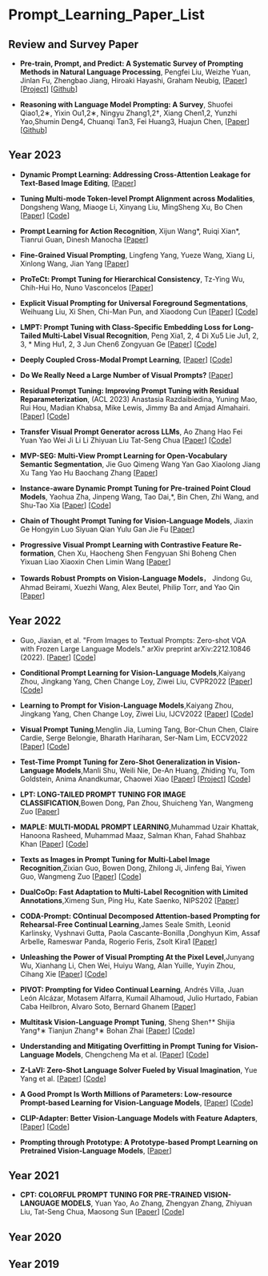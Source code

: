 # Prompt_Learning_Paper_List 



## Review and Survey Paper 
* **Pre-train, Prompt, and Predict: A Systematic Survey of Prompting Methods in Natural Language Processing**, Pengfei Liu, Weizhe Yuan, Jinlan Fu, Zhengbao Jiang, Hiroaki Hayashi, Graham Neubig, 
[[Paper](https://arxiv.org/abs/2107.13586)]
[[Project](http://pretrain.nlpedia.ai/)]
[[Github](https://github.com/pfliu-nlp/NLPedia-Pretrain)]

* **Reasoning with Language Model Prompting: A Survey**, Shuofei Qiao1,2∗, Yixin Ou1,2∗, Ningyu Zhang1,2†, Xiang Chen1,2, Yunzhi Yao,Shumin Deng4, Chuanqi Tan3, Fei Huang3, Huajun Chen, 
[[Paper](https://arxiv.org/pdf/2212.09597.pdf)]
[[Github](https://github.com/zjunlp/Prompt4ReasoningPapers)]


## Year 2023 


* **Dynamic Prompt Learning: Addressing Cross-Attention Leakage for Text-Based Image Editing**, [[Paper](https://arxiv.org/pdf/2309.15664.pdf)]

* **Tuning Multi-mode Token-level Prompt Alignment across Modalities**, Dongsheng Wang, Miaoge Li, Xinyang Liu, MingSheng Xu, Bo Chen 
[[Paper](https://arxiv.org/pdf/2309.13847.pdf)]
[[Code](https://github.com/wds2014/ALIGN)]

* **Prompt Learning for Action Recognition**, Xijun Wang*, Ruiqi Xian*, Tianrui Guan, Dinesh Manocha
[[Paper](https://arxiv.org/pdf/2305.12437.pdf)]  

* **Fine-Grained Visual Prompting**, Lingfeng Yang, Yueze Wang, Xiang Li, Xinlong Wang, Jian Yang
[[Paper](https://arxiv.org/pdf/2306.04356.pdf)] 

* **ProTeCt: Prompt Tuning for Hierarchical Consistency**, Tz-Ying Wu, Chih-Hui Ho, Nuno Vasconcelos 
[[Paper](https://arxiv.org/abs/2306.02240)]

* **Explicit Visual Prompting for Universal Foreground Segmentations**, Weihuang Liu, Xi Shen, Chi-Man Pun, and Xiaodong Cun 
[[Paper](https://arxiv.org/pdf/2305.18476.pdf)] 
[[Code](https://github.com/NiFangBaAGe/Explicit-Visual-Prompt)] 

* **LMPT: Prompt Tuning with Class-Specific Embedding Loss for Long-Tailed Multi-Label Visual Recognition**, Peng Xia1, 2, 4 Di Xu5 Lie Ju1, 2, 3, * Ming Hu1, 2, 3 Jun Chen6 Zongyuan Ge 
[[Paper](https://arxiv.org/pdf/2305.04536.pdf)] 
[[Code](https://github.com/richard-peng-xia/LMPT)]

* **Deeply Coupled Cross-Modal Prompt Learning**, 
[[Paper](https://arxiv.org/pdf/2305.17903.pdf)] 
[[Code](https://github.com/GingL/CMPA)]

* **Do We Really Need a Large Number of Visual Prompts?** 
[[Paper](https://arxiv.org/pdf/2305.17223.pdf)]

* **Residual Prompt Tuning: Improving Prompt Tuning with Residual Reparameterization**, (ACL 2023) Anastasia Razdaibiedina, Yuning Mao, Rui Hou, Madian Khabsa, Mike Lewis, Jimmy Ba and Amjad Almahairi. 
[[Paper](https://arxiv.org/pdf/2305.03937.pdf)] 
[[Code](https://github.com/arazd/ResidualPrompts)] 

* **Transfer Visual Prompt Generator across LLMs**, Ao Zhang Hao Fei Yuan Yao Wei Ji Li Li Zhiyuan Liu Tat-Seng Chua
[[Paper](https://arxiv.org/pdf/2305.01278.pdf)] 
[[Code](https://vpgtrans.github.io/)]

* **MVP-SEG: Multi-View Prompt Learning for Open-Vocabulary Semantic Segmentation**, Jie Guo Qimeng Wang Yan Gao Xiaolong Jiang Xu Tang Yao Hu Baochang Zhang 
[[Paper](https://arxiv.org/pdf/2304.06957.pdf)]

* **Instance-aware Dynamic Prompt Tuning for Pre-trained Point Cloud Models**, Yaohua Zha, Jinpeng Wang, Tao Dai,*, Bin Chen, Zhi Wang, and Shu-Tao Xia 
[[Paper](https://arxiv.org/pdf/2304.07221.pdf)] 
[[Code](https://github.com/zyh16143998882/IDPT)]

* **Chain of Thought Prompt Tuning for Vision-Language Models**, Jiaxin Ge Hongyin Luo Siyuan Qian Yulu Gan Jie Fu 
[[Paper](https://arxiv.org/pdf/2304.07919.pdf)]

* **Progressive Visual Prompt Learning with Contrastive Feature Re-formation**, Chen Xu, Haocheng Shen Fengyuan Shi Boheng Chen Yixuan Liao Xiaoxin Chen Limin Wang 
[[Paper](https://arxiv.org/pdf/2304.08386.pdf)]

* **Towards Robust Prompts on Vision-Language Models**， Jindong Gu, Ahmad Beirami, Xuezhi Wang, Alex Beutel, Philip Torr, and Yao Qin 
[[Paper](https://arxiv.org/pdf/2304.08479.pdf)] 


## Year 2022 

* Guo, Jiaxian, et al. "From Images to Textual Prompts: Zero-shot VQA with Frozen Large Language Models." arXiv preprint arXiv:2212.10846 (2022). 
[[Paper](https://arxiv.org/pdf/2212.10846.pdf)] 
[[Code](https://github.com/salesforce/LAVIS/tree/main/projects/img2prompt-vqa)]

* **Conditional Prompt Learning for Vision-Language Models**,Kaiyang Zhou, Jingkang Yang, Chen Change Loy, Ziwei Liu, CVPR2022
[[Paper](https://arxiv.org/pdf/2203.05557.pdf)] 
[[Code](https://github.com/KaiyangZhou/CoOp)]

* **Learning to Prompt for Vision-Language Models**,Kaiyang Zhou, Jingkang Yang, Chen Change Loy, Ziwei Liu, IJCV2022
[[Paper](https://arxiv.org/pdf/2109.01134.pdf)] 
[[Code](https://github.com/KaiyangZhou/CoOp)]


* **Visual Prompt Tuning**,Menglin Jia, Luming Tang, Bor-Chun Chen, Claire Cardie, Serge Belongie, Bharath Hariharan, Ser-Nam Lim, ECCV2022
[[Paper](https://arxiv.org/abs/2203.12119)] 
[[Code](https://github.com/kmnp/vpt)]

* **Test-Time Prompt Tuning for Zero-Shot Generalization in Vision-Language Models**,Manli Shu, Weili Nie, De-An Huang, Zhiding Yu, Tom Goldstein, Anima Anandkumar, Chaowei Xiao
[[Paper](https://arxiv.org/pdf/2209.07511.pdf)] 
[[Project](https://azshue.github.io/TPT/)]
[[Code](https://github.com/azshue/TPT)]

* **LPT: LONG-TAILED PROMPT TUNING FOR IMAGE CLASSIFICATION**,Bowen Dong, Pan Zhou, Shuicheng Yan, Wangmeng Zuo
[[Paper](https://arxiv.org/pdf/2210.01033.pdf)] 

* **MAPLE: MULTI-MODAL PROMPT LEARNING**,Muhammad Uzair Khattak, Hanoona Rasheed, Muhammad Maaz, Salman Khan, Fahad Shahbaz Khan
[[Paper](https://arxiv.org/pdf/2210.03117.pdf)] 
[[Code](https://tinyurl.com/2dzs8f3w)]

* **Texts as Images in Prompt Tuning for Multi-Label Image Recognition**,Zixian Guo, Bowen Dong, Zhilong Ji, Jinfeng Bai, Yiwen Guo, Wangmeng Zuo
[[Paper](https://arxiv.org/pdf/2211.12739.pdf)] 
[[Code](https://github.com/guozix/TaI-DPT)]

* **DualCoOp: Fast Adaptation to Multi-Label Recognition with Limited Annotations**,Ximeng Sun, Ping Hu, Kate Saenko, NIPS202
[[Paper](https://arxiv.org/pdf/2206.09541.pdf)] 

* **CODA-Prompt: COntinual Decomposed Attention-based Prompting for Rehearsal-Free Continual Learning**,James Seale Smith, Leonid Karlinsky, Vyshnavi Gutta, Paola Cascante-Bonilla ,Donghyun Kim, Assaf Arbelle, Rameswar Panda, Rogerio Feris, Zsolt Kira1
[[Paper](https://arxiv.org/pdf/2211.11720.pdf)] 

* **Unleashing the Power of Visual Prompting At the Pixel Level**,Junyang Wu, Xianhang Li, Chen Wei, Huiyu Wang, Alan Yuille, Yuyin Zhou, Cihang Xie
[[Paper](https://arxiv.org/pdf/2211.13218.pdf)] 
[[Code](https://github.com/UCSC-VLAA/EVP)]

* **PIVOT: Prompting for Video Continual Learning**, Andrés Villa, Juan León Alcázar, Motasem Alfarra, Kumail Alhamoud, Julio Hurtado, Fabian Caba Heilbron, Alvaro Soto, Bernard Ghanem 
[[Paper](https://arxiv.org/pdf/2212.04842.pdf)] 

* **Multitask Vision-Language Prompt Tuning**, Sheng Shen†* Shijia Yang†∗ Tianjun Zhang†∗ Bohan Zhai 
[[Paper](https://arxiv.org/pdf/2211.11720.pdf)]
[[Code](https://github.com/sIncerass/MVLPT)]


* **Understanding and Mitigating Overfitting in Prompt Tuning for Vision-Language Models**, Chengcheng Ma et al. 
[[Paper](https://arxiv.org/pdf/2211.02219.pdf)] 
[[Code](https://tinyurl.com/mpe64f89)]

* **Z-LaVI: Zero-Shot Language Solver Fueled by Visual Imagination**, Yue Yang et al. 
[[Paper](https://arxiv.org/pdf/2210.12261.pdf)]
[[Code](https://github.com/YueYANG1996/Z-LaVI)]


* **A Good Prompt Is Worth Millions of Parameters: Low-resource Prompt-based Learning for Vision-Language Models**, 
[[Paper](https://arxiv.org/abs/2110.08484)] 
[[Code](https://github.com/woojeongjin/FewVLM)] 


* **CLIP-Adapter: Better Vision-Language Models with Feature Adapters**, 
[[Paper](https://arxiv.org/pdf/2110.04544.pdf)]
[[Code](https://github.com/gaopengcuhk/CLIP-Adapter)]


* **Prompting through Prototype: A Prototype-based Prompt Learning on Pretrained Vision-Language Models**, 
[[Paper](https://arxiv.org/pdf/2210.10841.pdf)]



## Year 2021 

* **CPT: COLORFUL PROMPT TUNING FOR PRE-TRAINED VISION-LANGUAGE MODELS**, Yuan Yao, Ao Zhang, Zhengyan Zhang, Zhiyuan Liu, Tat-Seng Chua, Maosong Sun
[[Paper](https://arxiv.org/pdf/2109.11797.pdf)]
[[Code](https://github.com/thunlp/CPT)]


## Year 2020 




## Year 2019 



